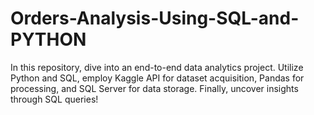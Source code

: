 # Orders-Analysis-Using-SQL-and-PYTHON
In this repository, dive into an end-to-end data analytics project. Utilize Python and SQL, employ Kaggle API for dataset acquisition, Pandas for processing, and SQL Server for data storage. Finally, uncover insights through SQL queries!
